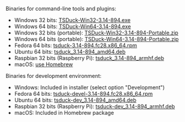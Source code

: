 Binaries for command-line tools and plugins:
* Windows 32 bits: [TSDuck-Win32-3.14-894.exe](https://github.com/tsduck/tsduck/releases/download/v3.14-894/TSDuck-Win32-3.14-894.exe)
* Windows 64 bits: [TSDuck-Win64-3.14-894.exe](https://github.com/tsduck/tsduck/releases/download/v3.14-894/TSDuck-Win64-3.14-894.exe)
* Windows 32 bits (portable): [TSDuck-Win32-3.14-894-Portable.zip](https://github.com/tsduck/tsduck/releases/download/v3.14-894/TSDuck-Win32-3.14-894-Portable.zip)
* Windows 64 bits (portable): [TSDuck-Win64-3.14-894-Portable.zip](https://github.com/tsduck/tsduck/releases/download/v3.14-894/TSDuck-Win64-3.14-894-Portable.zip)
* Fedora 64 bits: [tsduck-3.14-894.fc28.x86_64.rpm](https://github.com/tsduck/tsduck/releases/download/v3.14-894/tsduck-3.14-894.fc28.x86_64.rpm)
* Ubuntu 64 bits: [tsduck_3.14-894_amd64.deb](https://github.com/tsduck/tsduck/releases/download/v3.14-894/tsduck_3.14-894_amd64.deb)
* Raspbian 32 bits (Raspberry Pi): [tsduck_3.14-894_armhf.deb](https://github.com/tsduck/tsduck/releases/download/v3.14-894/tsduck_3.14-894_armhf.deb)
* macOS: [use Homebrew](https://github.com/tsduck/homebrew-tsduck/blob/master/README.md)

Binaries for development environment:
* Windows: Included in installer (select option "Development")
* Fedora 64 bits: [tsduck-devel-3.14-894.fc28.x86_64.rpm](https://github.com/tsduck/tsduck/releases/download/v3.14-894/tsduck-devel-3.14-894.fc28.x86_64.rpm)
* Ubuntu 64 bits: [tsduck-dev_3.14-894_amd64.deb](https://github.com/tsduck/tsduck/releases/download/v3.14-894/tsduck-dev_3.14-894_amd64.deb)
* Raspbian 32 bits (Raspberry Pi): [tsduck-dev_3.14-894_armhf.deb](https://github.com/tsduck/tsduck/releases/download/v3.14-894/tsduck-dev_3.14-894_armhf.deb)
* macOS: Included in Homebrew package
